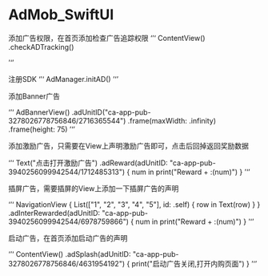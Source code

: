 # AdMob_SwiftUI

添加广告权限，在首页添加检查广告追踪权限
‘’‘
            ContentView()
                .checkADTracking()

’‘’

注册SDK
‘’‘
AdManager.initAD()
’‘’
 
添加Banner广告

‘’‘
                AdBannerView()
                    .adUnitID("ca-app-pub-3278026778756846/2716365544")
                    .frame(maxWidth: .infinity)
                    .frame(height: 75)
’‘’

添加激励广告，只需要在View上声明激励广告即可，点击后回掉返回奖励数据

‘’‘
                Text("点击打开激励广告")
                    .adReward(adUnitID: "ca-app-pub-3940256099942544/1712485313") { num in
                        print("Reward + :\(num)")
                    }
’‘’

插屏广告，需要插屏的View上添加一下插屏广告的声明

‘’‘
            NavigationView {
                List(["1", "2", "3", "4", "5"], id: \.self) { row in
                    Text(row)
                }
            }
            .adInterRewarded(adUnitID: "ca-app-pub-3940256099942544/6978759866") { num in
                print("Reward + :\(num)")
            }
’‘’

启动广告，在首页添加启动广告的声明

‘’‘
            ContentView() 
                .adSplash(adUnitID: "ca-app-pub-3278026778756846/4631954192") {
                    print("启动广告关闭,打开内购页面")
                }
’‘’
